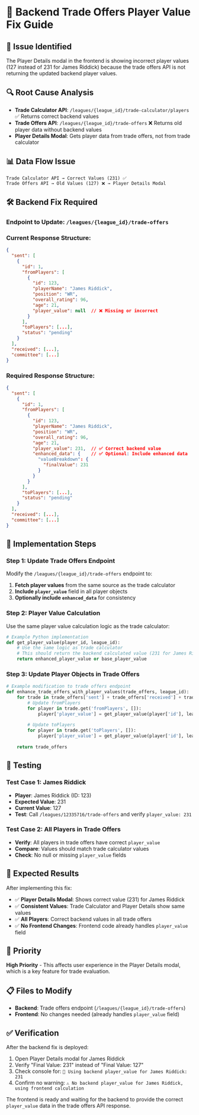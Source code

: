 # 🏈 Backend Trade Offers Player Value Fix Guide

## 🚨 **Issue Identified**
The Player Details modal in the frontend is showing incorrect player values (127 instead of 231 for James Riddick) because the trade offers API is not returning the updated backend player values.

## 🔍 **Root Cause Analysis**
- **Trade Calculator API**: `/leagues/{league_id}/trade-calculator/players` ✅ Returns correct backend values
- **Trade Offers API**: `/leagues/{league_id}/trade-offers` ❌ Returns old player data without backend values
- **Player Details Modal**: Gets player data from trade offers, not from trade calculator

## 📊 **Data Flow Issue**
```
Trade Calculator API → Correct Values (231) ✅
Trade Offers API → Old Values (127) ❌ → Player Details Modal
```

## 🛠️ **Backend Fix Required**

### **Endpoint to Update**: `/leagues/{league_id}/trade-offers`

### **Current Response Structure**:
```json
{
  "sent": [
    {
      "id": 1,
      "fromPlayers": [
        {
          "id": 123,
          "playerName": "James Riddick",
          "position": "WR",
          "overall_rating": 96,
          "age": 21,
          "player_value": null  // ❌ Missing or incorrect
        }
      ],
      "toPlayers": [...],
      "status": "pending"
    }
  ],
  "received": [...],
  "committee": [...]
}
```

### **Required Response Structure**:
```json
{
  "sent": [
    {
      "id": 1,
      "fromPlayers": [
        {
          "id": 123,
          "playerName": "James Riddick",
          "position": "WR",
          "overall_rating": 96,
          "age": 21,
          "player_value": 231,  // ✅ Correct backend value
          "enhanced_data": {    // ✅ Optional: Include enhanced data
            "valueBreakdown": {
              "finalValue": 231
            }
          }
        }
      ],
      "toPlayers": [...],
      "status": "pending"
    }
  ],
  "received": [...],
  "committee": [...]
}
```

## 🔧 **Implementation Steps**

### **Step 1: Update Trade Offers Endpoint**
Modify the `/leagues/{league_id}/trade-offers` endpoint to:

1. **Fetch player values** from the same source as the trade calculator
2. **Include `player_value`** field in all player objects
3. **Optionally include `enhanced_data`** for consistency

### **Step 2: Player Value Calculation**
Use the same player value calculation logic as the trade calculator:

```python
# Example Python implementation
def get_player_value(player_id, league_id):
    # Use the same logic as trade calculator
    # This should return the backend calculated value (231 for James Riddick)
    return enhanced_player_value or base_player_value
```

### **Step 3: Update Player Objects in Trade Offers**
```python
# Example modification to trade offers endpoint
def enhance_trade_offers_with_player_values(trade_offers, league_id):
    for trade in trade_offers['sent'] + trade_offers['received'] + trade_offers['committee']:
        # Update fromPlayers
        for player in trade.get('fromPlayers', []):
            player['player_value'] = get_player_value(player['id'], league_id)
        
        # Update toPlayers
        for player in trade.get('toPlayers', []):
            player['player_value'] = get_player_value(player['id'], league_id)
    
    return trade_offers
```

## 🧪 **Testing**

### **Test Case 1: James Riddick**
- **Player**: James Riddick (ID: 123)
- **Expected Value**: 231
- **Current Value**: 127
- **Test**: Call `/leagues/12335716/trade-offers` and verify `player_value: 231`

### **Test Case 2: All Players in Trade Offers**
- **Verify**: All players in trade offers have correct `player_value`
- **Compare**: Values should match trade calculator values
- **Check**: No null or missing `player_value` fields

## 🎯 **Expected Results**

After implementing this fix:

- ✅ **Player Details Modal**: Shows correct value (231) for James Riddick
- ✅ **Consistent Values**: Trade Calculator and Player Details show same values
- ✅ **All Players**: Correct backend values in all trade offers
- ✅ **No Frontend Changes**: Frontend code already handles `player_value` field

## 🚀 **Priority**

**High Priority** - This affects user experience in the Player Details modal, which is a key feature for trade evaluation.

## 📋 **Files to Modify**

- **Backend**: Trade offers endpoint (`/leagues/{league_id}/trade-offers`)
- **Frontend**: No changes needed (already handles `player_value` field)

## ✅ **Verification**

After the backend fix is deployed:

1. Open Player Details modal for James Riddick
2. Verify "Final Value: 231" instead of "Final Value: 127"
3. Check console for: `🎯 Using backend player_value for James Riddick: 231`
4. Confirm no warning: `⚠️ No backend player_value for James Riddick, using frontend calculation`

The frontend is ready and waiting for the backend to provide the correct `player_value` data in the trade offers API response.
